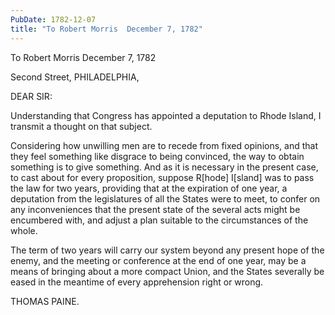 ```yaml
---
PubDate: 1782-12-07
title: "To Robert Morris  December 7, 1782"
---
```


   To Robert Morris  December 7, 1782

   Second Street, PHILADELPHIA,

   DEAR SIR:

   Understanding that Congress has appointed a deputation to Rhode Island, I
   transmit a thought on that subject.

   Considering how unwilling men are to recede from fixed opinions, and that
   they feel something like disgrace to being convinced, the way to obtain
   something is to give something. And as it is necessary in the present
   case, to cast about for every proposition, suppose R[hode] I[sland] was to
   pass the law for two years, providing that at the expiration of one year,
   a deputation from the legislatures of all the States were to meet, to
   confer on any inconveniences that the present state of the several acts
   might be encumbered with, and adjust a plan suitable to the circumstances
   of the whole.

   The term of two years will carry our system beyond any present hope of the
   enemy, and the meeting or conference at the end of one year, may be a
   means of bringing about a more compact Union, and the States severally be
   eased in the meantime of every apprehension right or wrong.

   THOMAS PAINE.


